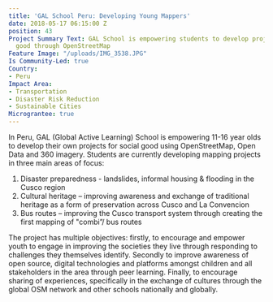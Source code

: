 ```yaml
---
title: 'GAL School Peru: Developing Young Mappers'
date: 2018-05-17 06:15:00 Z
position: 43
Project Summary Text: GAL School is empowering students to develop projects for social
  good through OpenStreetMap
Feature Image: "/uploads/IMG_3538.JPG"
Is Community-Led: true
Country:
- Peru
Impact Area:
- Transportation
- Disaster Risk Reduction
- Sustainable Cities
Micrograntee: true
---
```


In Peru, GAL (Global Active Learning) School is empowering 11-16 year olds to develop their own projects for social good using OpenStreetMap, Open Data and 360 imagery. Students are currently developing mapping projects in three main areas of focus:

1. Disaster preparedness - landslides, informal housing & flooding in the Cusco region
2. Cultural heritage – improving awareness and exchange of traditional heritage as a form of preservation across Cusco and La Convencion 
3. Bus routes – improving the Cusco transport system through creating the first mapping of "combi”/ bus routes



The project has multiple objectives: firstly, to encourage and empower youth to engage in improving the societies they live through responding to challenges they themselves identify. Secondly to improve awareness of open source, digital technologies and platforms amongst children and all stakeholders in the area through peer learning. Finally, to encourage sharing of experiences, specifically in the exchange of cultures through the global OSM network and other schools nationally and globally. 